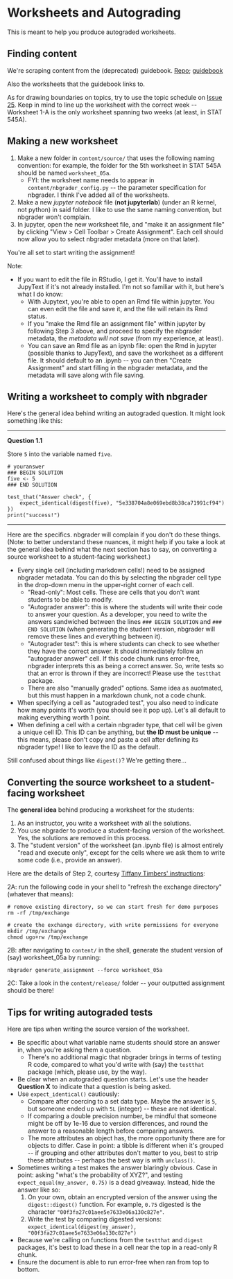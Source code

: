 # Worksheets and Autograding

This is meant to help you produce autograded worksheets.

## Finding content

We're scraping content from the (deprecated) guidebook. [Repo](https://github.com/UBC-STAT/stat-545-guidebook); [guidebook](https://stat545guidebook.netlify.app/)

Also the worksheets that the guidebook links to.

As for drawing boundaries on topics, try to use the topic schedule on [Issue 25](https://github.com/UBC-STAT/stat545.stat.ubc.ca/issues/25). Keep in mind to line up the worksheet with the correct week -- Worksheet 1-A is the only worksheet spanning two weeks (at least, in STAT 545A).

## Making a new worksheet

1. Make a new folder in `content/source/` that uses the following naming convention: for example, the folder for the 5th worksheet in STAT 545A should be named `worksheet_05a`.
    - FYI: the worksheet name needs to appear in `content/nbgrader_config.py` -- the parameter specification for nbgrader. I think I've added all of the worksheets.
2. Make a new _jupyter notebook_ file (**not jupyterlab**) (under an R kernel, not python) in said folder. I like to use the same naming convention, but nbgrader won't complain.
3. In jupyter, open the new worksheet file, and "make it an assignment file" by clicking "View > Cell Toolbar > Create Assignment". Each cell should now allow you to select nbgrader metadata (more on that later).

You're all set to start writing the assignment!

Note:

- If you want to edit the file in RStudio, I get it. You'll have to install JupyText if it's not already installed. I'm not so familiar with it, but here's what I do know:
    - With Jupytext, you're able to open an Rmd file within jupyter. You can even edit the file and save it, and the file will retain its Rmd status.
    - If you "make the Rmd file an assignment file" within jupyter by following Step 3 above, and proceed to specify the nbgrader metadata, the *metadata will not save* (from my experience, at least).
    - You can save an Rmd file as an ipynb file: open the Rmd in jupyter (possible thanks to JupyText), and save the worksheet as a different file. It should default to an .ipynb -- you can then "Create Assignment" and start filling in the nbgrader metadata, and the metadata will save along with file saving. 

## Writing a worksheet to comply with nbgrader

Here's the general idea behind writing an autograded question. It might look something like this:

-------

**Question 1.1**

Store `5` into the variable named `five`.

```
# youranswer
### BEGIN SOLUTION
five <- 5
### END SOLUTION
```

```
test_that("Answer check", {
    expect_identical(digest(five), "5e338704a8e069ebd8b38ca71991cf94")
})
print("success!")
```

--------


Here are the specifics. nbgrader will complain if you don't do these things. (Note: to better understand these nuances, it might help if you take a look at the general idea behind what the next section has to say, on converting a source worksheet to a student-facing worksheet.)

- Every single cell (including markdown cells!) need to be assigned nbgrader metadata. You can do this by selecting the nbgrader cell type in the drop-down menu in the upper-right corner of each cell.
    - "Read-only": Most cells. These are cells that you don't want students to be able to modify.
    - "Autograder answer": this is where the students will write their code to answer your question. As a developer, you need to write the answers sandwiched between the lines `### BEGIN SOLUTION` and `### END SOLUTION` (when generating the student version, nbgrader will remove these lines and everything between it).
    - "Autograder test": this is where students can check to see whether they have the correct answer. It should immediately follow an "autograder answer" cell. If this code chunk runs error-free, nbgrader interprets this as being a correct answer. So, write tests so that an error is thrown if they are incorrect! Please use the `testthat` package.
    - There are also "manually graded" options. Same idea as auotmated, but this must happen in a markdown chunk, not a code chunk.
- When specifying a cell as "autograded test", you also need to indicate how many points it's worth (you should see it pop up). Let's all default to making everything worth 1 point.
- When defining a cell with a certain nbgrader type, that cell will be given a unique cell ID. This ID can be anything, but **the ID must be unique** -- this means, please don't copy and paste a cell after defining its nbgrader type! I like to leave the ID as the default.

Still confused about things like `digest()`? We're getting there...

## Converting the source worksheet to a student-facing worksheet

The **general idea** behind producing a worksheet for the students:

1. As an instructor, you write a worksheet *with* all the solutions.
2. You use nbgrader to produce a student-facing version of the worksheet. Yes, the solutions are removed in this process.
3. The "student version" of the worksheet (an .ipynb file) is almost entirely "read and execute only", except for the cells where we ask them to write some code (i.e., provide an answer).

Here are the details of Step 2, courtesy [Tiffany Timbers' instructions](https://github.com/ttimbers/nbgrader_r_demo#the-demo-how-i-created-it-and-ran-it):

2A: run the following code in your shell to "refresh the exchange directory" (whatever that means):

```
# remove existing directory, so we can start fresh for demo purposes
rm -rf /tmp/exchange

# create the exchange directory, with write permissions for everyone
mkdir /tmp/exchange
chmod ugo+rw /tmp/exchange
```

2B: after navigating to `content/` in the shell, generate the student version of (say) worksheet_05a by running:

```
nbgrader generate_assignment --force worksheet_05a
```

2C: Take a look in the `content/release/` folder -- your outputted assignment should be there!

## Tips for writing autograded tests

Here are tips when writing the source version of the worksheet.

- Be specific about what variable name students should store an answer in, when you're asking them a question.
    - There's no additional magic that nbgrader brings in terms of testing R code, compared to what you'd write with (say) the `testthat` package (which, please use, by the way). 
- Be clear when an autograded question starts. Let's use the header **Question X** to indicate that a question is being asked. 
- Use `expect_identical()` cautiously: 
    - Compare after coercing to a set data type. Maybe the answer is `5`, but someone ended up with `5L` (integer) -- these are not identical.
    - If comparing a double precision number, be mindful that someone might be off by 1e-16 due to version differences, and round the answer to a reasonable length before comparing answers.
    - The more attributes an object has, the more opportunity there are for objects to differ. Case in point: a tibble is different when it's grouped -- if grouping and other attributes don't matter to you, best to strip these attributes -- perhaps the best way is with `unclass()`. 
- Sometimes writing a test makes the answer blaringly obvious. Case in point: asking "what's the probability of XYZ?", and testing `expect_equal(my_answer, 0.75)` is a dead giveaway. Instead, hide the answer like so:
    1. On your own, obtain an encrypted version of the answer using the `digest::digest()` function. For example, `0.75` digested is the character `"00f3fa27c01aee5e7633e06a130c827e"`.
    2. Write the test by comparing digested versions: `expect_identical(digest(my_answer), "00f3fa27c01aee5e7633e06a130c827e")`
- Because we're calling on functions from the `testthat` and `digest` packages, it's best to load these in a cell near the top in a read-only R chunk.
- Ensure the document is able to run error-free when ran from top to bottom.
